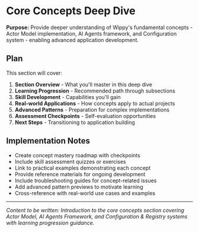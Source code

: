 # Core Concepts Deep Dive

<!-- Metadata -->
<!-- 
Topic: Core Concepts Section Hub
Type: Section Landing Page
Audience: Users Ready for Deeper Understanding
Estimated Reading Time: 5 minutes
Prerequisites: First application completed
TOC: w.tree → core-concepts-deep.md
-->

**Purpose:** Provide deeper understanding of Wippy's fundamental concepts - Actor Model implementation, AI Agents framework, and Configuration system - enabling advanced application development.

## Plan

This section will cover:

1. **Section Overview** - What you'll master in this deep dive
2. **Learning Progression** - Recommended path through subsections
3. **Skill Development** - Capabilities you'll gain
4. **Real-world Applications** - How concepts apply to actual projects
5. **Advanced Patterns** - Preparation for complex implementations
6. **Assessment Checkpoints** - Self-evaluation opportunities
7. **Next Steps** - Transitioning to application building

## Implementation Notes

- Create concept mastery roadmap with checkpoints
- Include skill assessment quizzes or exercises
- Link to practical examples demonstrating each concept
- Provide reference materials for ongoing development
- Include troubleshooting guides for concept-related issues
- Add advanced pattern previews to motivate learning
- Cross-reference with real-world use cases and examples

---

*Content to be written: Introduction to the core concepts section covering Actor Model, AI Agents Framework, and Configuration & Registry systems with learning progression guidance.*
